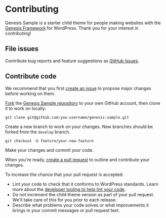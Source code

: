 # Contributing

Genesis Sample is a starter child theme for people making websites with the [Genesis Framework](https://my.studiopress.com/themes/genesis/) for WordPress. Thank you for your interest in contributing!

## File issues

Contribute bug reports and feature suggestions as [GitHub Issues](https://github.com/studiopress/genesis-sample/issues).

## Contribute code

We recommend that you first [create an issue](https://github.com/studiopress/genesis-sample/issues/new) to propose major changes before working on them.

[Fork](https://help.github.com/en/articles/fork-a-repo) the [Genesis Sample repository](https://github.com/studiopress/genesis-sample) to your own GitHub account, then clone it to work on locally:

    git clone git@github.com:you-username/genesis-sample.git

Create a new branch to work on your changes. New branches should be forked from the `develop` branch.

    git checkout -b feature/your-new-feature

Make your changes and commit your code.

When you're ready, [create a pull request](https://github.com/studiopress/genesis-sample/pulls) to outline and contribute your changes.

To increase the chance that your pull request is accepted:

* Lint your code to check that it conforms to WordPress standards. Learn more about the [developer tooling to help lint your code](https://github.com/studiopress/genesis-sample#for-developers).
* Do not increment the child theme version as part of your pull request. We'll take care of this for you prior to each release.
* Describe what problems your code solves or what improvements it brings in your commit messages or pull request text.
